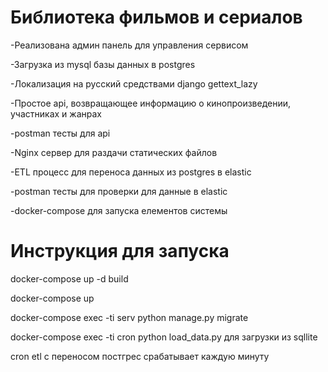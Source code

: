 # Библиотека фильмов и сериалов

-Реализована админ панель для управления сервисом

-Загрузка из mysql базы данных в postgres

-Локализация на русский средствами  django gettext_lazy

-Простое api, возвращающее информацию о кинопроизведении, участниках и жанрах

-postman тесты для api

-Nginx сервер для раздачи статических файлов

-ETL процесс для переноса данных из postgres в elastic

-postman тесты для проверки для данные в elastic

-docker-compose для запуска елементов системы

# Инструкция для запуска

docker-compose up -d build

docker-compose up

docker-compose exec -ti serv  python manage.py migrate

docker-compose exec -ti cron python load_data.py для загрузки из sqllite

cron etl с переносом постгрес срабатывает каждую минуту
